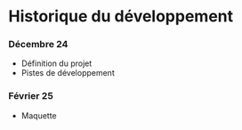 # Historique du développement

### Décembre 24

- Définition du projet
- Pistes de développement

### Février 25

- Maquette